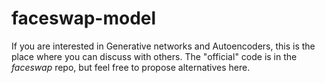 # faceswap-model

If you are interested in Generative networks and Autoencoders, this is the place where you can discuss with others. The "official" code is in the _faceswap_ repo, but feel free to propose alternatives here.
